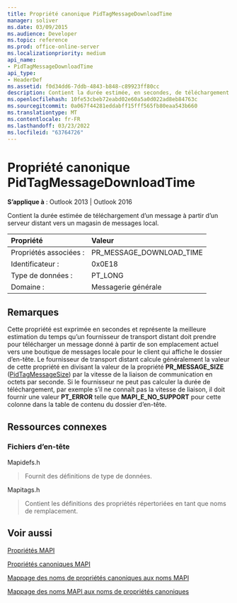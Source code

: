 ```yaml
---
title: Propriété canonique PidTagMessageDownloadTime
manager: soliver
ms.date: 03/09/2015
ms.audience: Developer
ms.topic: reference
ms.prod: office-online-server
ms.localizationpriority: medium
api_name:
- PidTagMessageDownloadTime
api_type:
- HeaderDef
ms.assetid: f0d34dd6-7ddb-4843-b848-c89923ff80cc
description: Contient la durée estimée, en secondes, de téléchargement d’un message à partir d’un serveur distant vers une boutique de messages locale.
ms.openlocfilehash: 10fe53cbeb72eabd02e60a5a0d022ad8eb84763c
ms.sourcegitcommit: 0a067f44281eddabff15fff565fb80eaa543b660
ms.translationtype: MT
ms.contentlocale: fr-FR
ms.lasthandoff: 03/23/2022
ms.locfileid: "63764726"
---
```

# <a name="pidtagmessagedownloadtime-canonical-property"></a>Propriété canonique PidTagMessageDownloadTime

  
  
**S’applique à** : Outlook 2013 | Outlook 2016 
  
Contient la durée estimée de téléchargement d’un message à partir d’un serveur distant vers un magasin de messages local. 
  
|Propriété |Valeur |
|:-----|:-----|
|Propriétés associées :  <br/> |PR_MESSAGE_DOWNLOAD_TIME  <br/> |
|Identificateur :  <br/> |0x0E18  <br/> |
|Type de données :  <br/> |PT_LONG  <br/> |
|Domaine :  <br/> |Messagerie générale  <br/> |
   
## <a name="remarks"></a>Remarques

Cette propriété est exprimée en secondes et représente la meilleure estimation du temps qu’un fournisseur de transport distant doit prendre pour télécharger un message donné à partir de son emplacement actuel vers une boutique de messages locale pour le client qui affiche le dossier d’en-tête. Le fournisseur de transport distant calcule généralement la valeur de cette propriété en divisant la valeur de la propriété **PR_MESSAGE_SIZE** ([PidTagMessageSize](pidtagmessagesize-canonical-property.md)) par la vitesse de la liaison de communication en octets par seconde. Si le fournisseur ne peut pas calculer la durée de téléchargement, par exemple s’il ne connaît pas la vitesse de liaison, il doit fournir une valeur **PT_ERROR** telle que **MAPI_E_NO_SUPPORT** pour cette colonne dans la table de contenu du dossier d’en-tête. 
  
## <a name="related-resources"></a>Ressources connexes

### <a name="header-files"></a>Fichiers d’en-tête

Mapidefs.h
  
> Fournit des définitions de type de données.
    
Mapitags.h
  
> Contient les définitions des propriétés répertoriées en tant que noms de remplacement.
    
## <a name="see-also"></a>Voir aussi



[Propriétés MAPI](mapi-properties.md)
  
[Propriétés canoniques MAPI](mapi-canonical-properties.md)
  
[Mappage des noms de propriétés canoniques aux noms MAPI](mapping-canonical-property-names-to-mapi-names.md)
  
[Mappage des noms MAPI aux noms de propriétés canoniques](mapping-mapi-names-to-canonical-property-names.md)

